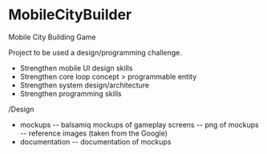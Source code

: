 MobileCityBuilder
=================

Mobile City Building Game

Project to be used a design/programming challenge. 
  - Strengthen mobile UI design skills
  - Strengthen core loop concept > programmable entity
  - Strengthen system design/architecture
  - Strengthen programming skills

/Design
 - mockups
 	-- balsamiq mockups of gameplay screens
 	-- png of mockups
 	-- reference images (taken from the Google)
 - documentation
 	-- documentation of mockups

